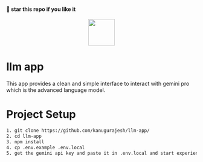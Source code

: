 #### 🌟 star this repo if you like it

<div align="center">
  <img src="https://github.com/kanugurajesh/llm-app/assets/120458029/74c20db8-add9-42a7-80df-05ba6795b19b" alt="" width=70 height=70>
</div>

# llm app
This app provides a clean and simple interface to interact with gemini pro which is the advanced language model.

# Project Setup

```bash
1. git clone https://github.com/kanugurajesh/llm-app/
2. cd llm-app
3. npm install
4. cp .env.example .env.local
5. get the gemini api key and paste it in .env.local and start experiencing the app
```
